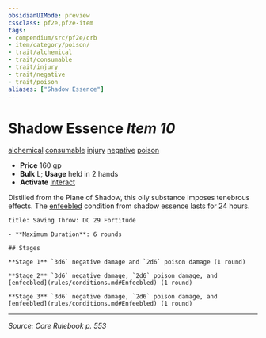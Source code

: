 ```yaml
---
obsidianUIMode: preview
cssclass: pf2e,pf2e-item
tags:
- compendium/src/pf2e/crb
- item/category/poison/
- trait/alchemical
- trait/consumable
- trait/injury
- trait/negative
- trait/poison
aliases: ["Shadow Essence"]
---
```

# Shadow Essence *Item 10*  
[alchemical](alchemical.md "Alchemical Item Trait")  [consumable](consumable.md "Consumable Item Trait")  [injury](injury.md "Injury Item Trait")  [negative](negative.md "Negative Energy & Element Trait")  [poison](Reference/Rules/Traits/poison.md "Poison Effect Trait")  

- **Price** 160 gp
- **Bulk** L; **Usage** held in 2 hands
- **Activate** [Interact](interact.md)

Distilled from the Plane of Shadow, this oily substance imposes tenebrous effects. The [enfeebled](conditions.md#Enfeebled) condition from shadow essence lasts for 24 hours.

```ad-inline-affliction
title: Saving Throw: DC 29 Fortitude

- **Maximum Duration**: 6 rounds

## Stages

**Stage 1** `3d6` negative damage and `2d6` poison damage (1 round)

**Stage 2** `3d6` negative damage, `2d6` poison damage, and [enfeebled](rules/conditions.md#Enfeebled) (1 round)

**Stage 3** `3d6` negative damage, `2d6` poison damage, and [enfeebled](rules/conditions.md#Enfeebled) (1 round)
```


---
*Source: Core Rulebook p. 553*
